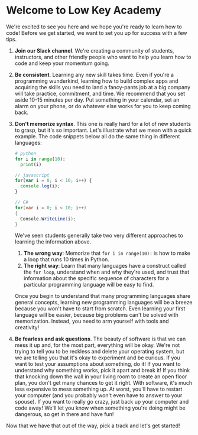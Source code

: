 # Welcome to Low Key Academy

We're excited to see you here and we hope you're ready to learn how to code! Before we get started, we want to set you up for success with a few tips.

1. **Join our Slack channel**. We're creating a community of students, instructors, and other friendly people who want to help you learn how to code and keep your momentum going.
1. **Be consistent**. Learning any new skill takes time. Even if you're a programming wunderkind, learning how to build complex apps and acquiring the skills you need to land a fancy-pants job at a big company will take practice, commitment, and time. We recommend that you set aside 10-15 minutes per day. Put something in your calendar, set an alarm on your phone, or do whatever else works for you to keep coming back.
1. **Don't memorize syntax**. This one is really hard for a lot of new students to grasp, but it's so important. Let's illustrate what we mean with a quick example. The code snippets below all do the same thing in different languages:
      ```python
      # python
      for i in range(10):
        print(i)
      ```

      ```javascript
      // javascript
      for(var i = 0; i < 10; i++) {
        console.log(i);
      }
      ```

      ```csharp
      // C#
      for(var i = 0; i < 10; i++)
      {
        Console.WriteLine(i);
      }
      ```
      We've seen students generally take two very different approaches to learning the information above.
      1. **The wrong way**: Memorize that `for i in range(10):` is how to make a loop that runs 10 times in Python.
      1. **The right way**: Learn that many languages have a construct called the `for loop`, understand when and why they're used, and trust that information about the specific sequence of characters for a particular programming language will be easy to find.

      Once you begin to understand that many programming languages share general concepts, learning new programming languages will be a breeze because you won't have to start from scratch. Even learning your first language will be easier, because big problems can't be solved with memorization. Instead, you need to arm yourself with tools and creativity!
1. **Be fearless and ask questions**. The beauty of software is that we can mess it up and, for the most part, everything will be okay. We're not trying to tell you to be reckless and delete your operating system, but we are telling you that it's okay to experiment and be curious. If you want to test your assumptions about something, do it! If you want to understand why something works, pick it apart and break it! If you think that knocking down the wall in your living room to create an open floor plan, you don't get many chances to get it right. With software, it's much less expensive to mess something up. At worst, you'll have to restart your computer (and you probably won't even have to answer to your spouse). If you want to really go crazy, just back up your computer and code away! We'll let you know when something you're doing might be dangerous, so get in there and have fun!

Now that we have that out of the way, pick a track and let's get started!